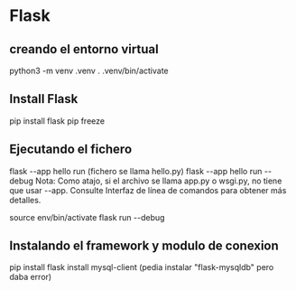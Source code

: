 # Flask 

## creando el entorno virtual
python3 -m venv .venv
. .venv/bin/activate

## Install Flask
pip install flask
pip freeze

## Ejecutando el fichero
flask --app hello run       (fichero se llama hello.py)
flask --app hello run --debug
Nota:
Como atajo, si el archivo se llama app.py o wsgi.py, no tiene que usar --app. Consulte Interfaz de línea de comandos para obtener más detalles.


source env/bin/activate
flask run --debug

## Instalando el framework y modulo de conexion
pip install flask
install mysql-client    (pedia instalar "flask-mysqldb" pero daba error)
